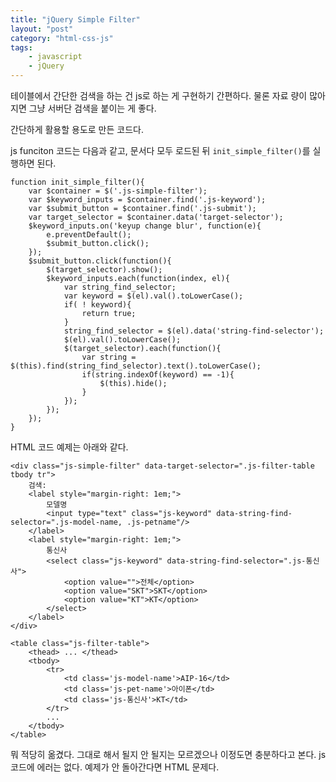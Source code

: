```yaml
---
title: "jQuery Simple Filter"
layout: "post"
category: "html-css-js"
tags: 
    - javascript
    - jQuery
---
```


테이블에서 간단한 검색을 하는 건 js로 하는 게 구현하기 간편하다. 물론 자료 량이 많아지면 그냥 서버단 검색을 붙이는 게 좋다.

간단하게 활용할 용도로 만든 코드다.

js funciton 코드는 다음과 같고, 문서다 모두 로드된 뒤 `init_simple_filter()`를 실행하면 된다.

	function init_simple_filter(){
	    var $container = $('.js-simple-filter');
	    var $keyword_inputs = $container.find('.js-keyword');
	    var $submit_button = $container.find('.js-submit');
	    var target_selector = $container.data('target-selector');
	    $keyword_inputs.on('keyup change blur', function(e){
	        e.preventDefault();
	        $submit_button.click();
	    });
	    $submit_button.click(function(){
	        $(target_selector).show();
	        $keyword_inputs.each(function(index, el){
	            var string_find_selector;
	            var keyword = $(el).val().toLowerCase();
	            if( ! keyword){
	                return true;
	            }
	            string_find_selector = $(el).data('string-find-selector');
	            $(el).val().toLowerCase();
	            $(target_selector).each(function(){
	                var string = $(this).find(string_find_selector).text().toLowerCase();
	                if(string.indexOf(keyword) == -1){
	                    $(this).hide();
	                }
	            });
	        });
	    });
	}

HTML 코드 예제는 아래와 같다.

	<div class="js-simple-filter" data-target-selector=".js-filter-table tbody tr">
		검색:
        <label style="margin-right: 1em;">
            모델명
            <input type="text" class="js-keyword" data-string-find-selector=".js-model-name, .js-petname"/>
        </label>
        <label style="margin-right: 1em;">
            통신사
            <select class="js-keyword" data-string-find-selector=".js-통신사">
                <option value="">전체</option>
                <option value="SKT">SKT</option>
                <option value="KT">KT</option>
            </select>
        </label>
    </div>

	<table class="js-filter-table">
		<thead> ... </thead>
		<tbody>
			<tr>
				<td class='js-model-name'>AIP-16</td>
				<td class='js-pet-name'>아이폰</td>
				<td class='js-통신사'>KT</td>
			</tr>
			...
		</tbody>
	</table>

뭐 적당히 옮겼다. 그대로 해서 될지 안 될지는 모르겠으나 이정도면 충분하다고 본다. js 코드에 에러는 없다. 예제가 안 돌아간다면 HTML 문제다.